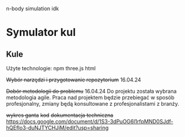 n-body simulation idk

# Symulator kul
## Kule

Użyte technologie:
npm
three.js
html


<s>Wybór narzędzi i przygotowanie repozytorium</s> 16.04.24


<s>Dobór metodologii do problemu</s> 16.04.24
Do projektu została wybrana metodologia agile. Praca nad projektem będzie przebiegać w sposób profesjonalny, zmiany będą konsultowane z profesjonalistami z branży.

<s>wykres ganta</s>
<s>kod</s>
<s>dokumentacja techniczna</s> https://docs.google.com/document/d/1S3-3dPuOG6l1rfpMND0SJdf-hQEfIo3-duNJTYCHJiM/edit?usp=sharing
<s></s>
